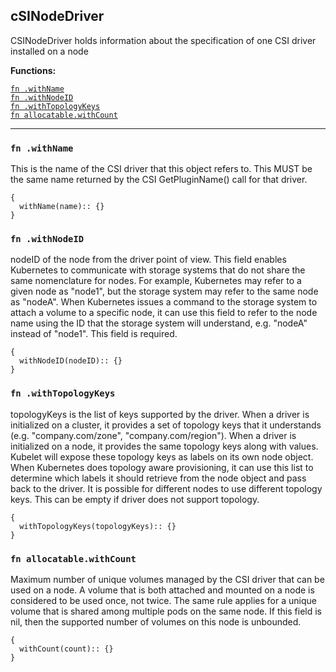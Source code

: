 
## cSINodeDriver
CSINodeDriver holds information about the specification of one CSI driver installed on a node

**Functions:**

[`fn .withName`](#fn-withname)  
[`fn .withNodeID`](#fn-withnodeid)  
[`fn .withTopologyKeys`](#fn-withtopologykeys)  
[`fn allocatable.withCount`](#fn-allocatablewithcount)  

---


### `fn .withName`
This is the name of the CSI driver that this object refers to. This MUST be the same name returned by the CSI GetPluginName() call for that driver.
```jsonnet
{
  withName(name):: {}
}
```

### `fn .withNodeID`
nodeID of the node from the driver point of view. This field enables Kubernetes to communicate with storage systems that do not share the same nomenclature for nodes. For example, Kubernetes may refer to a given node as "node1", but the storage system may refer to the same node as "nodeA". When Kubernetes issues a command to the storage system to attach a volume to a specific node, it can use this field to refer to the node name using the ID that the storage system will understand, e.g. "nodeA" instead of "node1". This field is required.
```jsonnet
{
  withNodeID(nodeID):: {}
}
```

### `fn .withTopologyKeys`
topologyKeys is the list of keys supported by the driver. When a driver is initialized on a cluster, it provides a set of topology keys that it understands (e.g. "company.com/zone", "company.com/region"). When a driver is initialized on a node, it provides the same topology keys along with values. Kubelet will expose these topology keys as labels on its own node object. When Kubernetes does topology aware provisioning, it can use this list to determine which labels it should retrieve from the node object and pass back to the driver. It is possible for different nodes to use different topology keys. This can be empty if driver does not support topology.
```jsonnet
{
  withTopologyKeys(topologyKeys):: {}
}
```

### `fn allocatable.withCount`
Maximum number of unique volumes managed by the CSI driver that can be used on a node. A volume that is both attached and mounted on a node is considered to be used once, not twice. The same rule applies for a unique volume that is shared among multiple pods on the same node. If this field is nil, then the supported number of volumes on this node is unbounded.
```jsonnet
{
  withCount(count):: {}
}
```


